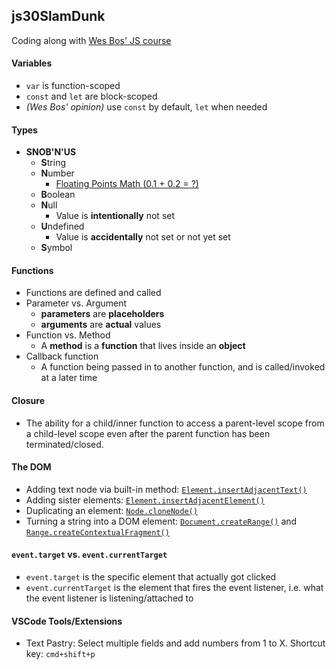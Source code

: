 ## js30SlamDunk
Coding along with [Wes Bos' JS course](https://github.com/wesbos/beginner-javascript)

#### Variables
- `var` is function-scoped
- `const` and `let` are block-scoped
- *(Wes Bos' opinion)* use `const` by default, `let` when needed

#### Types
- **SNOB'N'US**
  - **S**tring
  - **N**umber
    - [Floating Points Math (0.1 + 0.2 = ?)](https://0.30000000000000004.com/)
  - **B**oolean
  - **N**ull
    - Value is **intentionally** not set
  - **U**ndefined
    - Value is **accidentally** not set or not yet set
  - **S**ymbol

#### Functions
- Functions are defined and called
- Parameter vs. Argument
  - **parameters** are **placeholders**
  - **arguments** are **actual** values
- Function vs. Method
  - A **method** is a **function** that lives inside an **object**
- Callback function
  - A function being passed in to another function, and is called/invoked at a later time

#### Closure
- The ability for a child/inner function to access a parent-level scope from a child-level scope even after the parent function has been terminated/closed.
#### The DOM
- Adding text node via built-in method: [`Element.insertAdjacentText()`](https://developer.mozilla.org/en-US/docs/Web/API/Element/insertAdjacentText)
- Adding sister elements: [`Element.insertAdjacentElement()`](https://developer.mozilla.org/en-US/docs/Web/API/Element/insertAdjacentElement)
- Duplicating an element: [`Node.cloneNode()`](https://developer.mozilla.org/en-US/docs/Web/API/Node/cloneNode)
- Turning a string into a DOM element: [`Document.createRange()`](https://developer.mozilla.org/en-US/docs/Web/API/Document/createRange) and [`Range.createContextualFragment()`](https://developer.mozilla.org/en-US/docs/Web/API/Range/createContextualFragment)

#### `event.target` vs. `event.currentTarget`
- `event.target` is the specific element that actually got clicked
- `event.currentTarget` is the element that fires the event listener, i.e. what the event listener is listening/attached to

#### VSCode Tools/Extensions
- Text Pastry: Select multiple fields and add numbers from 1 to X. Shortcut key: `cmd+shift+p`